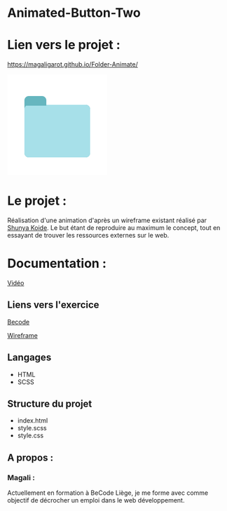 # Animated-Button-Two


 # Lien vers le projet :
https://magaligarot.github.io/Folder-Animate/

![<Visuel>](capture-folder.png)


# Le projet :
Réalisation d'une animation d'après un wireframe existant réalisé par [Shunya Koide](https://dribbble.com/shunyakoide). Le but étant de reproduire au maximum le concept, tout en essayant de trouver les ressources externes sur le web. 

# Documentation :
[Vidéo](https://www.youtube.com/watch?v=p8HBw7m0_J4)

## Liens vers l'exercice
[Becode](https://github.com/becodeorg/LIE-Hamilton-4.25/blob/master/01-main-course/02-the-hills/03-dribbble-challenges.md)


[Wireframe](https://dribbble.com/shots/14555520-Folder-Hover-Animation)

## Langages 
* HTML
* SCSS

## Structure du projet
* index.html
* style.scss
* style.css

## A propos :

### Magali :
Actuellement en formation à BeCode Liège, je me forme avec comme objectif de décrocher un emploi dans le web développement. 
